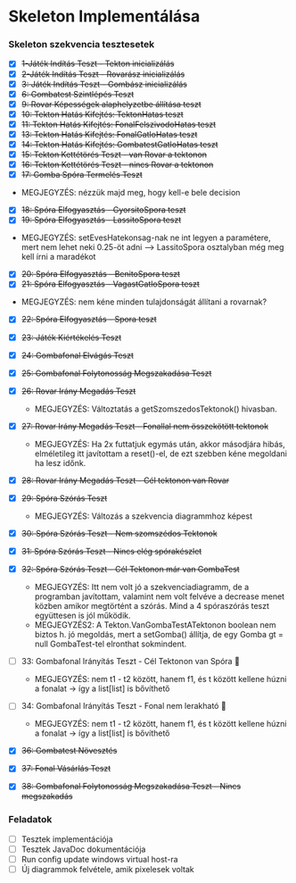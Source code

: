 # Skeleton Implementálása
### Skeleton szekvencia tesztesetek

- [x] ~~1-Játék Indítás Teszt - Tekton inicializálás~~
- [x] ~~2-Játék Indítás Teszt - Rovarász inicializálás~~
- [x] ~~3: Játék Indítás Teszt - Gombász inicializálás~~
- [x] ~~6: Gombatest Szintlépés Teszt~~
- [x] ~~9: Rovar Képességek alaphelyzetbe állítása teszt~~
- [x] ~~10: Tekton Hatás Kifejtés: TektonHatas teszt~~
- [x] ~~11: Tekton Hatás Kifejtés: FonalFelszivodoHatas teszt~~
- [x] ~~13: Tekton Hatás Kifejtés: FonalGatloHatas teszt~~
- [x] ~~14: Tekton Hatás Kifejtés: GombatestGatloHatas teszt~~
- [x] ~~15: Tekton Kettétörés Teszt - van Rovar a tektonon~~
- [x] ~~16: Tekton Kettétörés Teszt - nincs Rovar a tektonon~~
- [x] ~~17: Gomba Spóra Termelés Teszt~~ 
- MEGJEGYZÉS: nézzük majd meg, hogy kell-e bele decision
- [x] ~~18: Spóra Elfogyasztás - GyorsitoSpora teszt~~
- [x] ~~19: Spóra Elfogyasztás - LassitoSpora teszt~~
- MEGJEGYZÉS: setEvesHatekonsag-nak ne int legyen a paramétere, mert nem lehet neki 0.25-öt adni --> LassitoSpora osztalyban még meg kell írni a maradékot
- [x] ~~20: Spóra Elfogyasztás - BenitoSpora teszt~~
- [x] ~~21: Spóra Elfogyasztás - VagastGatloSpora teszt~~
- MEGJEGYZÉS: nem kéne minden tulajdonságát állítani a rovarnak?
- [x] ~~22: Spóra Elfogyasztás - Spora teszt~~
- [x] ~~23: Játék Kiértékelés Teszt~~
- [x] ~~24: Gombafonal Elvágás Teszt~~
- [x] ~~25: Gombafonal Folytonosság Megszakadása Teszt~~ 
- [x] ~~26: Rovar Irány Megadás Teszt~~
  - MEGJEGYZÉS: Változtatás a getSzomszedosTektonok() hivasban.
- [x] ~~27: Rovar Irány Megadás Teszt - Fonallal nem összekötött tektonok~~
  - MEGJEGYZÉS: Ha 2x futtatjuk egymás után, akkor másodjára hibás, elméletileg itt javítottam a reset()-el, de ezt szebben kéne megoldani ha lesz időnk.
- [x] ~~28: Rovar Irány Megadás Teszt - Cél tektonon van Rovar~~
- [x] ~~29: Spóra Szórás Teszt~~
  - MEGJEGYZÉS: Változás a szekvencia diagrammhoz képest
- [x] ~~30: Spóra Szórás Teszt - Nem szomszédos Tektonok~~
- [x] ~~31: Spóra Szórás Teszt - Nincs elég spórakészlet~~
- [x] ~~32: Spóra Szórás Teszt - Cél Tektonon már van GombaTest~~
  - MEGJEGYZÉS: Itt nem volt jó a szekvenciadiagramm, de a programban javítottam, valamint nem volt felvéve a decrease menet közben amikor megtörtént a szórás. Mind a 4 spóraszórás teszt együttesen is jól működik.
  - MEGJEGYZÉS2: A Tekton.VanGombaTestATektonon boolean nem biztos h. jó megoldás, mert a setGomba() állítja, de egy Gomba gt = null GombaTest-tel elronthat sokmindent.
- [ ] 33: Gombafonal Irányítás Teszt - Cél Tektonon van Spóra  🚨
  - MEGJEGYZÉS: nem t1 - t2 között, hanem f1, és t között kellene húzni a fonalat -> így a list[list] is bővíthető
- [ ] 34: Gombafonal Irányítás Teszt - Fonal nem lerakható  🚨
  - MEGJEGYZÉS: nem t1 - t2 között, hanem f1, és t között kellene húzni a fonalat -> így a list[list] is bővíthető
- [x] ~~36: Gombatest Növesztés~~
- [x] ~~37: Fonal Vásárlás Teszt~~
- [x] ~~38: Gombafonal Folytonosság Megszakadása Teszt - Nincs megszakadás~~


### Feladatok
- [ ] Tesztek implementációja
- [ ] Tesztek JavaDoc dokumentációja
- [ ] Run config update windows virtual host-ra
- [ ] Új diagrammok felvétele, amik pixelesek voltak